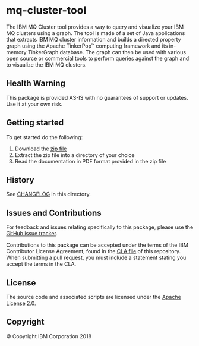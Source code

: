 # mq-cluster-tool

The IBM MQ Cluster tool provides a way to query and visualize your IBM MQ clusters using a graph.
The tool is made of a set of Java applications that extracts IBM MQ cluster information and builds
a directed property graph using the Apache TinkerPop™ computing framework and its in-memory TinkerGraph
database. The graph can then be used with various open source or commercial tools to perform queries
against the graph and to visualize the IBM MQ clusters.

## Health Warning

This package is provided AS-IS with no guarantees of support or updates.
Use it at your own risk.

## Getting started

To get started do the following:

1. Download the [zip file](./package/IBM_MQ_Cluster_Tool.zip)
2. Extract the zip file into a directory of your choice
3. Read the documentation in PDF format provided in the zip file

## History

See [CHANGELOG](CHANGELOG.md) in this directory.

## Issues and Contributions

For feedback and issues relating specifically to this package, please use the [GitHub issue tracker](https://github.com/ibm-messaging/mq-cluster-tool/issues).

Contributions to this package can be accepted under the terms of the IBM Contributor License
Agreement, found in the [CLA file](CLA.md) of this repository. When submitting a pull request, you
must include a statement stating you accept the terms in the CLA.

## License

The source code and associated scripts are licensed under the [Apache License 2.0](./LICENSE).

## Copyright

© Copyright IBM Corporation 2018